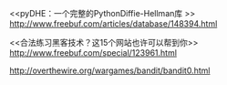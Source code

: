 
<<pyDHE：一个完整的PythonDiffie-Hellman库 >>
http://www.freebuf.com/articles/database/148394.html

<<合法练习黑客技术？这15个网站也许可以帮到你>>
http://www.freebuf.com/special/123961.html

http://overthewire.org/wargames/bandit/bandit0.html
